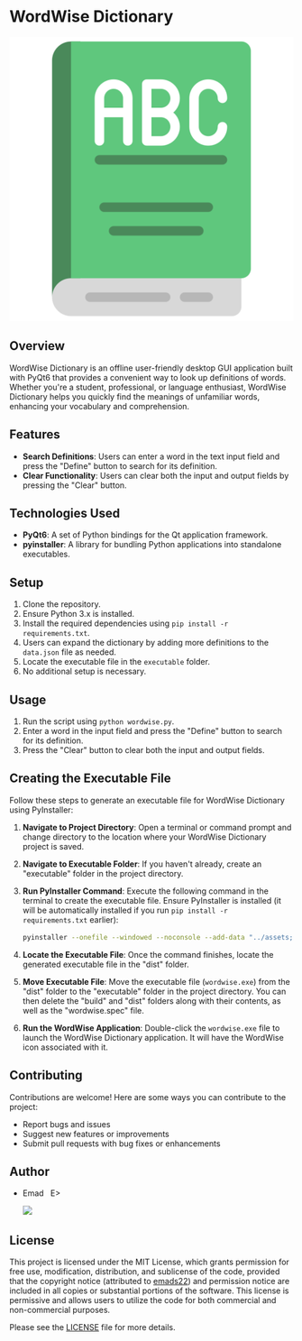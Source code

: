 # WordWise Dictionary

![WordWise_Dictionary_logo](./assets/images/WordWise_Dictionary_logo.png)

## Overview
WordWise Dictionary is an offline user-friendly desktop GUI application built with PyQt6 that provides a convenient way to look up definitions of words. Whether you're a student, professional, or language enthusiast, WordWise Dictionary helps you quickly find the meanings of unfamiliar words, enhancing your vocabulary and comprehension.

## Features
- **Search Definitions**: Users can enter a word in the text input field and press the "Define" button to search for its definition.
- **Clear Functionality**: Users can clear both the input and output fields by pressing the "Clear" button.

## Technologies Used
- **PyQt6**: A set of Python bindings for the Qt application framework.
- **pyinstaller**: A library for bundling Python applications into standalone executables.

## Setup
1. Clone the repository.
2. Ensure Python 3.x is installed.
3. Install the required dependencies using `pip install -r requirements.txt`.
4. Users can expand the dictionary by adding more definitions to the `data.json` file as needed.
5. Locate the executable file in the `executable` folder.
6. No additional setup is necessary.

## Usage
1. Run the script using `python wordwise.py`.
2. Enter a word in the input field and press the "Define" button to search for its definition.
3. Press the "Clear" button to clear both the input and output fields.

## Creating the Executable File
Follow these steps to generate an executable file for WordWise Dictionary using PyInstaller:

1. **Navigate to Project Directory**: Open a terminal or command prompt and change directory to the location where your WordWise Dictionary project is saved.

2. **Navigate to Executable Folder**: If you haven't already, create an "executable" folder in the project directory.

3. **Run PyInstaller Command**: Execute the following command in the terminal to create the executable file. Ensure PyInstaller is installed (it will be automatically installed if you run `pip install -r requirements.txt` earlier):
   ```sh
   pyinstaller --onefile --windowed --noconsole --add-data "../assets;assets" --icon="../assets/icon/wordwise.ico" "../wordwise.py"
   ```

4. **Locate the Executable File**: Once the command finishes, locate the generated executable file in the "dist" folder.

5. **Move Executable File**: Move the executable file (`wordwise.exe`) from the "dist" folder to the "executable" folder in the project directory. You can then delete the "build" and "dist" folders along with their contents, as well as the "wordwise.spec" file.

6. **Run the WordWise Application**: Double-click the `wordwise.exe` file to launch the WordWise Dictionary application. It will have the WordWise icon associated with it.

## Contributing
Contributions are welcome! Here are some ways you can contribute to the project:
- Report bugs and issues
- Suggest new features or improvements
- Submit pull requests with bug fixes or enhancements

## Author
- Emad &nbsp; E>
  
  [<img src="https://img.shields.io/badge/GitHub-Profile-blue?logo=github" width="150">](https://github.com/emads22)

## License
This project is licensed under the MIT License, which grants permission for free use, modification, distribution, and sublicense of the code, provided that the copyright notice (attributed to [emads22](https://github.com/emads22)) and permission notice are included in all copies or substantial portions of the software. This license is permissive and allows users to utilize the code for both commercial and non-commercial purposes.

Please see the [LICENSE](LICENSE) file for more details.